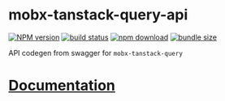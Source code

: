 # mobx-tanstack-query-api  

[![NPM version][npm-image]][npm-url] [![build status][github-build-actions-image]][github-actions-url] [![npm download][download-image]][download-url] [![bundle size][bundlephobia-image]][bundlephobia-url]


[npm-image]: http://img.shields.io/npm/v/mobx-tanstack-query-api.svg
[npm-url]: http://npmjs.org/package/mobx-tanstack-query-api
[github-build-actions-image]: https://github.com/js2me/mobx-tanstack-query-api/workflows/Build/badge.svg
[github-actions-url]: https://github.com/js2me/mobx-tanstack-query-api/actions
[download-image]: https://img.shields.io/npm/dm/mobx-tanstack-query-api.svg
[download-url]: https://npmjs.org/package/mobx-tanstack-query-api
[bundlephobia-url]: https://bundlephobia.com/result?p=mobx-tanstack-query-api
[bundlephobia-image]: https://badgen.net/bundlephobia/minzip/mobx-tanstack-query-api

API codegen from swagger for `mobx-tanstack-query`    

# [Documentation](https://js2me.github.io/mobx-tanstack-query-api/)   